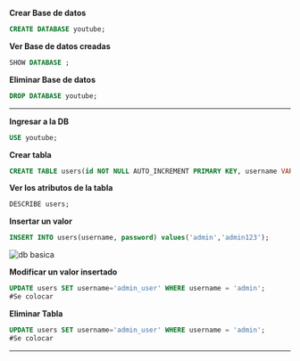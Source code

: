 **Crear Base de datos**
```sql
CREATE DATABASE youtube;
```
**Ver Base de datos creadas**
```sql
SHOW DATABASE ;
```
**Eliminar Base de datos**
```sql
DROP DATABASE youtube;
```
---
**Ingresar a la DB**
```sql
USE youtube;
```
**Crear tabla**
```sql
CREATE TABLE users(id NOT NULL AUTO_INCREMENT PRIMARY KEY, username VARCHAR(32), password(32));
```
**Ver los atributos de la tabla**
```sql
DESCRIBE users;
```
**Insertar un valor**
```sql
INSERT INTO users(username, password) values('admin','admin123');
```
![db basica](https://github.com/LASDovah/vulnerability-pentest/assets/163781606/8a15a33b-18c0-4d42-a3e5-ac55a66d7f73)

**Modificar un valor insertado**
```sql
UPDATE users SET username='admin_user' WHERE username = 'admin';
#Se colocar
```
**Eliminar Tabla**
```sql
UPDATE users SET username='admin_user' WHERE username = 'admin';
#Se colocar
```
---
